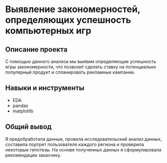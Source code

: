 # Выявление закономерностей, определяющих успешность компьютерных игр

## Описание проекта

С помощью данного анализа мы выявим определяющие успешность игры закономерности, что позволит сделать ставку на потенциально популярный продукт и спланировать рекламные кампании.

## Навыки и инструменты

* EDA
* pandas
* matplotlib

## Общий вывод
Я предобработала данные, провела исследовательский анализ данных, составила портрет пользователя каждого региона и проверила некоторые гипотезы. На основе полученных данных я сформулировала рекомендации заказчику. 
